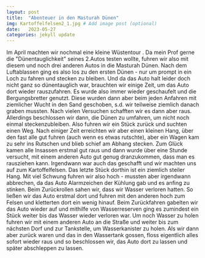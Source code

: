 ```yaml
---
layout: post
title:  "Abenteuer in den Masturah Dünen"
img: Kartoffelfelsen2_1.jpg # Add image post (optional)
date:   2023-05-27
categories: jekyll update
---
```


Im April machten wir nochmal eine kleine Wüstentour . Da mein Prof gerne die "Dünentauglichkeit" seines 2.Autos testen wollte, fuhren wir also mit diesem und noch drei anderen Autos in die Masturah Dünen. Nach dem Luftablassen ging es also los zu den ersten Dünen - nur um prompt in ein Loch zu fahren und stecken zu bleiben. Und da das Auto halt leider doch nicht ganz so dünentauglich war, brauchten wir einige Zeit, um das Auto dort wieder rauszufahren. Es wurde also immer wieder geschaufelt und die Bergungsbretter genutzt. Diese wurden dann aber beim jeden Anfahren mit ziemlicher Wucht in den Sand geschoben, s.d. wir teilweise ziemlich danach graben mussten. Nach vielen Versuchen schafften wir es dann aber raus. Allerdings beschlossen wir dann, die Dünen zu umfahren, um nicht noch einmal steckenzubleiben.
Also fuhren wir ein Stück zurück und suchten einen Weg.
Nach einiger Zeit erreichten wir aber einen kleinen Hang, über den fast alle gut fuhren (auch wenn es etwas rutschte), aber ein Wagen kam zu sehr ins Rutschen und blieb schief am Abhang stecken. Zum Glück kamen alle Insassen erstmal gut raus und dann wurde über eine Stunde versucht, mit einem anderen Auto gut genug dranzukommen, dass man es rausziehen kann. Irgendwann war auch das geschafft und wir machten uns auf zum Kartoffelfelsen. Das letzte Stück dorthin ist ein ziemlich steiler Hang. Mit viel Schwung fuhren wir also hoch - mussten aber irgendwann abbrechen, da das Auto Alarmzeichen der Kühlung gab und es anfing zu stinken. Beim Zurückrollen sahen wir, dass wir Wasser verloren hatten.
So ließen wir das Auto erstmal dort und fuhren mit den anderen hoch zum Felsen und kletterten dort ein wenig hinauf.
Beim Zurückfahren gabelten wir das Auto wieder auf und mithilfe von Wasserreserven ging es zumindest ein Stück weiter bis das Wasser wieder verloren war.
Um noch Wasser zu holen fuhren wir mit einem anderen Auto an die Straße und weiter bis zum nächsten Dorf und zur Tankstelle, um Wasserkanister zu holen.
Als wir dann aber zurück waren und das in den Wassertank gossen, floss eigentlich alles sofort wieder raus und so beschlossen wir, das Auto dort zu lassen und später abschleppen zu lassen.
